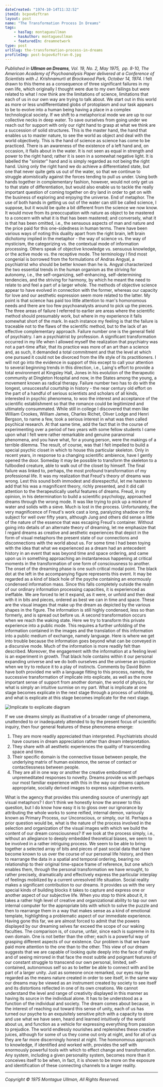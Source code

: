 ```yaml
---
dateCreated: "1974-10-14T11:32:52"
itemId: bcpov6zftran
layout: post
name: "The Transformation Process In Dreams"
tags:
    - hasTag: montagueullman
    - hasAuthor: montagueullman
    - featuredIn: dreamnetwork
type: post
urlSlug: the-transformation-process-in-dreams
profileImg: post-bcpov6zftran-0.jpg
---
```


_Published in **Ullman on Dreams**, Vol. 19, No. 2, May 1975,  pp. 8-10, The American Academy of Psychoanalysis_
_Paper delivered at a Conference of Scientists with J. Krishnamurti at Brockwood Park, October 14, 1974._
I felt drawn to this theme as a consequence of three significant failures in my own life, which originally I thought were due to my own failings but were related to what I now think are the limitations of science, limitations that each of us in our own way are trying to talk about.
We start out in this world as more or less undifferentiated globs of protoplasm and our task appears to be to evolve into a human being having a place in a complex technological society. If we shift to a metaphorical mode we are up to our collective necks in deep water. To save ourselves from going under we reach out for support with only our right hand to grasp at what we think are a succession of solid structures. This is the master hand, the hand that enables us to master nature, to see the world as object and deal with the world objectively. This is the hand of science as science has come to be practiced. There is an awareness of the existence of a left hand and, on occasion, it flails about in the water. It is not seen as equal in strength and power to the right hand; rather it is seen in a somewhat negative light. It is labelled the "sinister" hand and is simply regarded as not being the right hand. Using only the right hand we do achieve a differentiated state, but one that never quite gets us out of the water, so that we continue to struggle atomistically against the forces tending to pull us under. Using both hands together in complementary fashion, however, would not only get us to that state of differentiation, but would also enable us to tackle the really important question of coming together on dry land in order to get on with the business of exploring and enjoying the universe. End of metaphor.
The use of both hands in getting us out of the water can still be called science, I suppose, but it would be quite a bit different from the science we now know. It would move from its preoccupation with nature as object to be mastered to a concern with what it is that has been mastered; and conversely, what it is that has been omitted, i.e., the sensuous aspects of man and nature and the price paid for this one-sidedness in human terms.
There have been various ways of noting this duality apart from the right brain, left brain dichotomy implied in the metaphor - the way of science vs. the way of mysticism, the categorizing vs. the contextual mode of information processing. Others speak of objective knowledge vs. sensuous knowledge, or the active mode vs. the receptive mode. The terminology I find most congenial is borrowed from the formulations of Andras Angyal, a psychiatrist who should be better known than he is. Angyal characterized the two essential trends in the human organism as the striving for autonomy, i.e., the self-organizing, self-enhancing, self-determining tendencies, and the striving for harmony, by which he meant the need to relate to and feel a part of a larger whole. The methods of objective science appear to have evolved in connection with the former, whereas our capacity for love and our aesthetic expression seem more related to the latter. My point is that science has paid too little attention to man's homonomous needs and there are too few psychoanalysts around to pick up the pieces.
The three areas of failure I referred to earlier are areas where the scientific method should presumably work, but where in my experience it falls somewhat short of the mark. In each instance my feeling is that the failure is traceable not to the flaws of the scientific method, but to the lack of an effective complementary approach.
Failure number one is the general field of psychiatry. I am a psychiatrist by profession. A significant transformation occurred in my life when I allowed myself the realization that psychiatry was not a part-time affair, that its practice was more of an art than a science and, as such, it demanded a total commitment and that the level at which one pursued it could not be divorced from the life style of its practitioners. I will not go into the evidence in support of this except to call your attention to several beginning trends in this direction, i.e., Laing's effort to provide a total environment at Kingsley Hall, Jones in his evolution of the therapeutic community at Dingleton Hospital and now, in the States among the young, a movement known as radical therapy.
Failure number two has to do with the longest, unsuccessful courtship in history - the near century old effort on the part of a handful of serious scientists and scholars of all kinds, interested in psychic phenomena, to woo the interest and acceptance of the scientific establishment so that the romance could be legitimized and ultimately consummated. While still in college I discovered that men like William Crookes, William James, Charles Richet, Oliver Lodge and Henri Bergson, to name a few, took a serious interest in what was then called psychical research. At that same time, add the fact that in the course of experimenting over a period of two years with some fellow students I came upon what I felt were rather remarkable and genuine paranormal phenomena, and you have what, for a young person, were the makings of a terrible dilemma. The result, of course, was that I felt impelled to build a special psychic closet in which to house this particular skeleton. Only in recent years, in response to a changing scientific ambience, have I gently opened the door. Someday it may be possible to transform the skeleton to a fullbodied creature, able to walk out of the closet by himself.
The final failure was linked to, perhaps, the most profound transformation of my professional life. It was my realization that Freud's theory of dreams was wrong. Lest this sound both immodest and disrespectful, let me hasten to add that his was a magnificent theory, richly presented, and it did call attention to the therapeutically useful features of dreams. Freud, in my opinion, in his determination to build a scientific psychology, approached dreams through the wrong mode. It was like trying to pick up a mixture of water and solids with a sieve. Much is lost in the process. Unfortunately, the very magnificence of Freud's work cast a long, paralyzing shadow on the subject for well over fifty years, although Jung and others did sense a little of the nature of the essence that was escaping Freud's container. Without going into details of an alternate theory of dreaming, let me emphasize that I regard dreams as creative and aesthetic experiences that depict in the form of visual metaphors the present state of our connections and disconnections with the world about us.
For some time I had been toying with the idea that what we experienced as a dream had an antecedent history in an event that was beyond time and space ordering, and came upon us in something approaching an instantaneous happening at critical moments in the transformation of one form of consciousness to another. The onset of the dreaming phase is one such critical modal point. The black dot at the left in the accompanying figure represents this event. It may be regarded as a kind of black hole of the psyche containing an enormously condensed information mass. Since this falls completely outside the realm of our ordinary information processing capacities, it is experienced as ineffable. We are forced to let it expand, as it were, or unfold and then deal with it in bits and pieces, ordered as best we can in time and space. These are the visual images that make up the dream as depicted by the various shapes in the figure. The information is still highly condensed, less so than formerly, and is spread out before us. A second transformation occurs when we reach the waking state. Here we try to transform this private experience into a public mode. This requires a further unfolding of the information contained in the images and the translation of this information into a public medium of exchange, namely language. Here is where we get into trouble because the information goes beyond what can be conveyed in a discursive mode. Much of the information is more readily felt than described. Moreover, the engagement with the information at a feeling level is an experiment in growth. That black hole contains within it our personal expanding universe and we do both ourselves and the universe an injustice when we try to reduce it to a play of instincts. Comments by David Bohm have both provided me with a language fitting to this process, namely, the successive transformation of implicate into explicate, as well as the more important sense of support from another domain, the world of physics, for what is simply an intuitive surmise on my part. What is implicate at one stage becomes explicate in the next stage through a process of unfolding, and what is explicate at this stage becomes implicate for the next stage.

![Implicate to explicate diagram](../images/post-bcpov6zftran-0.jpg)

If we use dreams simply as illustrative of a broader range of phenomena, unattended to or inadequately attended to by the present focus of scientific inquiry, then four general features of these phenomena emerge:

1. They are more readily appreciated than interpreted. Psychiatrists should have courses in dream appreciation rather than dream interpretation.
2. They share with all aesthetic experiences the quality of transcending space and time.
3. Their specific domain is the connective tissue between people, the underlying matrix of human existence, the sense of contact or contactlessness between people.
4. They are all in one way or another the creative embodiment of unpremeditated responses to novelty. Dreams provide us with perhaps our most familiar experience with this in the way our dreams capture appropriate, socially derived images to express subjective events.

What is the agency that provides this unending source of unerringly apt visual metaphors? I don't think we honestly know the answer to this question, but I do know how easy it is to gloss over our ignorance by attributing the whole works to some reified, internal demon, variously known as Primary Process, our Unconscious, or simply, our Id. Perhaps a prior question would be, what is the nature of the process involved in the selection and organization of the visual images with which we build the content of our dream consciousness? If we look at the process simply, i.e., without an allegiance to deeply embedded theoretical biases, we seem to be involved in a rather intriguing process. We seem to be able to bring together a selected array of bits and pieces of past social data that have become known to us over the course of our personal life history, and then to rearrange the data in a spatial and temporal ordering, bearing no relationship to their original time-space frame of reference, but one which enables them, through the personal transformation we have wrought, to rather precisely, dramatically and effectively express the particular interplay of feelings mobilized by a current unresolved life situation. Social reality makes a significant contribution to our dreams. It provides us with the very special kinds of building blocks it takes to capture and express one or another aspect of our subjective life. When you stop to think about it, it takes a rather high level of creative and organizational ability to tap our own internal computer for the appropriate bits with which to solve the puzzle and then to rearrange them in a way that makes sense as a kind of emotional template, highlighting a problematic aspect of our immediate experience. Having gone this far, we are almost forced to admit that the powers displayed by our dreaming selves far exceed the scope of our waking faculties. The comparison is, of course, unfair, since each is supreme in its own domain. One is not better than the other; each is a powerful way of grasping different aspects of our existence. Our problem is that we have paid more attention to the one than to the other. This view of our dream suggests that we are capable of looking quite deeply into the face of reality and of seeing mirrored in that face the most subtle and poignant features of our constant struggle to transcend our own personal, limited, self-contained, autonomous self so as to better be able to connect with and be part of a larger unity. Just as someone once remarked, our eyes may be regarded as the means nature created in order to see itself, in the same way our dreams may be viewed as an instrument created by society to see itself and its distortions reflected in one of its own creations. We cannot understand the level and range of creativity displayed in this manner as having its source in the individual alone. It has to be understood as a function of the individual and society. The dream comes about because, in the interest of reaching out toward this sense of unity, each of us has turned our psyche to an exquisitely sensitive pitch with a capacity to store and use what we have seen, heard and learned intuitively of the world about us, and function as a vehicle for expressing everything from passion to prejudice. The world endlessly nourishes and replenishes these creative juices, although for some of us they come out only at night, and for all of us they are far more discerningly honest at night.
The homonomous approach to knowledge, if identified and worked with, provides the self with enormously powerful tools with which to effect change and transformation. Any system, including a given personality system, becomes more than it conceives itself to be when, in fact, it is shown to be more on the exposure and identification of these connecting channels to a larger reality.

<hr/>

_Copyright © 1975 Montague Ullman, All Rights Reserved._
